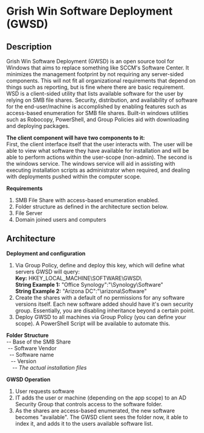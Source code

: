 # Grish Win Software Deployment (GWSD)

## Description
Grish Win Software Deployment (GWSD) is an open source tool for Windows that aims to replace something like SCCM's Software Center. It minimizes the management footprint by not requiring any server-sided components. This will not fit all organizational requirements that depend on things such as reporting, but is fine where there are basic requirement. WSD is a client-sided utility that lists available software for the user by relying on SMB file shares. Security, distribution, and availability of software for the end-user/machine is accomplished by enabling features such as access-based enumeration for SMB file shares. Built-in windows utilities such as Robocopy, PowerShell, and Group Policies aid with downloading and deploying packages.

**The client component will have two components to it:**  
First, the client interface itself that the user interacts with. The user will be able to view what software they have available for installation and will be able to perform actions within the user-scope (non-admin). The second is the windows service. The windows service will aid in assisting with executing installation scripts as administrator when required, and dealing with deployments pushed within the computer scope.

**Requirements**
1. SMB File Share with access-based enumeration enabled.
2. Folder structure as defined in the architecture section below.
3. File Server
4. Domain joined users and computers

## Architecture
**Deployment and configuration**
1. Via Group Policy, define and deploy this key, which will define what servers GWSD will query:  
    **Key:** HKEY_LOCAL_MACHINE\SOFTWARE\GWSD\  
    **String Example 1:** "Office Synology":"\\Synology\Software"  
    **String Example 2:** "Arizona DC":"\\arizona\Software"
2. Create the shares with a default of no permissions for any software versions itself. Each new software added should have it's own security group. Essentially, you are disabling inheritance beyond a certain point.
3. Deploy GWSD to all machines via Group Policy (you can define your scope). A PowerShell Script will be available to automate this.

**Folder Structure**  
-- Base of the SMB Share  
&nbsp;-- Software Vendor  
&nbsp;&nbsp;-- Software name  
&nbsp;&nbsp;&nbsp;-- Version  
&nbsp;&nbsp;&nbsp;&nbsp;-- *The actual installation files*

**GWSD Operation**
1. User requests software
2. IT adds the user or machine (depending on the app scope) to an AD Security Group that controls access to the software folder.
3. As the shares are access-based enumerated, the new software becomes "available". The GWSD client sees the folder now, it able to index it, and adds it to the users available software list.